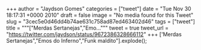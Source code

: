 
+++
author = "Jaydson Gomes"
categories = ["tweet"]
date = "Tue Nov 30 18:17:31 +0000 2010"
draft = false
image = "No media found for this Tweet"
slug = "3cec5e0d46dd4b74ae631c758ad87ed463402d46"
tags = ["tweet"]
title = """["Merdas Sertanejas","Emo..."""
tweet = true
tweet_url = "https://twitter.com/jaydson/status/9672386328666112"
+++
['Merdas Sertanejas","Emos do Inferno","Funk maldito"].explode();
